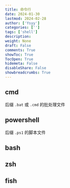 ```yaml
---
title: 命令行
date: 2024-01-30
lastmod: 2024-02-28
author: ['Ysyy']
categories: ['']
tags: ['shell']
description: 
weight: None
draft: False
comments: True
showToc: True
TocOpen: True
hidemeta: False
disableShare: False
showbreadcrumbs: True
---
```

## cmd
后缀 `.bat` 或 `.cmd` 的批处理文件

## powershell
后缀 `.ps1` 的脚本文件

## bash

## zsh

## fish